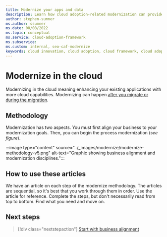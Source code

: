 ```yaml
---
title: Modernize your apps and data
description: Learn how cloud adoption-related modernization can provide business value by unlocking new technical skills and expanded business capabilities.
author: stephen-sumner
ms.author: ssumner
ms.date: 08/08/2022
ms.topic: conceptual
ms.service: cloud-adoption-framework
ms.subservice: 
ms.custom: internal, seo-caf-modernize
keywords: cloud innovation, cloud adoption, cloud framework, cloud adoption framework
---
```


# Modernize in the cloud

Modernizing in the cloud meaning enhancing your existing applications with more cloud capabilities. Modernizing can happen [after you migrate or during the migration](/docs/adopt/migrate-modernize-approaches.md).

## Methodology

Modernization has two aspects. You must first align your business to your modernization goals. Then, you can begin the process modernization (*see figure*).

:::image type="content" source="../_images/modernize/modernize-methodology-v5.png" alt-text="Graphic showing business alignment and modernization disciplines.":::

## How to use these articles

We have an article on each step of the modernize methodology. The articles are sequential, so it's best that you work through them in order. Use the article for reference. Complete the steps, but don't necessarily read from top to bottom. Find what you need and move on.

## Next steps

> [!div class="nextstepaction"]
> [Start with business alignment](/docs/modernize/business-alignment/index.md)
